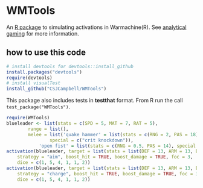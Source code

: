 WMTools
=======

An [R package](http://www.r-project.org/) to simulating activations in Warmachine(R). 
See [analytical gaming](http://lacerto1.wordpress.com/) for more information.

how to use this code
--------

```R
# install devtools for devtools::install_github
install.packages("devtools")
require(devtools)
# install visualTest
install_github("CSJCampbell/WMTools")
```

This package also includes tests in **testthat** format. From R run the call `test_package("WMTools")`.
   
```R
require(WMTools)
blueleader <- list(stats = c(SPD = 5, MAT = 7, RAT = 5),
        range = list(),
        melee = list('quake hammer' = list(stats = c(RNG = 2, PAS = 18),
                special = c("crit knockdown")),
            'open fist' = list(stats = c(RNG = 0.5, PAS = 14), special = character(0))))
activation(blueleader, target = list(stats = list(DEF = 13, ARM = 13, BASE = 30)),
    strategy = "aim", boost_hit = TRUE, boost_damage = TRUE, foc = 3,
    dice = c(1, 5, 4, 1, 1, 2))
activation(blueleader, target = list(stats = list(DEF = 13, ARM = 13, BASE = 30)),
    strategy = "charge", boost_hit = TRUE, boost_damage = TRUE, foc = 3,
    dice = c(1, 5, 4, 1, 1, 2))
```
